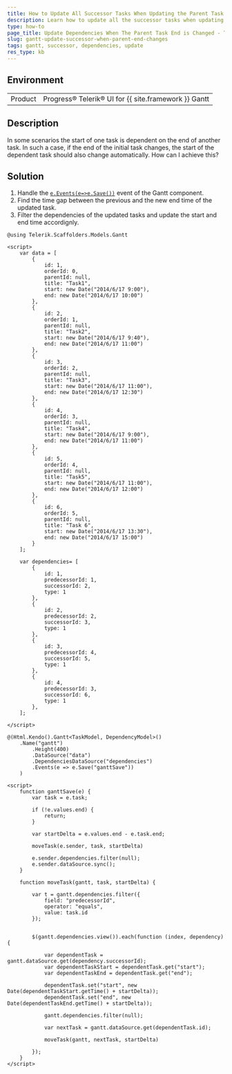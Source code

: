 ```yaml
---
title: How to Update All Successor Tasks When Updating the Parent Task
description: Learn how to update all the successor tasks when updating the parent task end time in the Telerik UI for {{ site.framework }} Gantt.
type: how-to
page_title: Update Dependencies When The Parent Task End is Changed - Telerik UI for {{ site.framework }} Gantt
slug: gantt-update-successor-when-parent-end-changes
tags: gantt, successor, dependencies, update
res_type: kb
---
```


## Environment

<table>
 <tr>
  <td>Product</td>
  <td>Progress® Telerik® UI for {{ site.framework }} Gantt</td>
 </tr>
</table>


## Description

In some scenarios the start of one task is dependent on the end of another task. In such a case, if the end of the initial task changes, the start of the dependent task should also change automatically.
How can I achieve this?

## Solution

1. Handle the [`e.Events(e=>e.Save())`](https://docs.telerik.com/kendo-ui/api/javascript/ui/gantt/events/save) event of the Gantt component.
1. Find the time gap between the previous and the new end time of the updated task.
1. Filter the dependencies of the updated tasks and update the start and end time accordignly.


```Razor
@using Telerik.Scaffolders.Models.Gantt

<script>
    var data = [
        {
            id: 1,
            orderId: 0,
            parentId: null,
            title: "Task1",
            start: new Date("2014/6/17 9:00"),
            end: new Date("2014/6/17 10:00")
        },
        {
            id: 2,
            orderId: 1,
            parentId: null,
            title: "Task2",
            start: new Date("2014/6/17 9:40"),
            end: new Date("2014/6/17 11:00")
        },
        {
            id: 3,
            orderId: 2,
            parentId: null,
            title: "Task3",
            start: new Date("2014/6/17 11:00"),
            end: new Date("2014/6/17 12:30")
        },
        {
            id: 4,
            orderId: 3,
            parentId: null,
            title: "Task4",
            start: new Date("2014/6/17 9:00"),
            end: new Date("2014/6/17 11:00")
        },
        {
            id: 5,
            orderId: 4,
            parentId: null,
            title: "Task5",
            start: new Date("2014/6/17 11:00"),
            end: new Date("2014/6/17 12:00")
        },
        {
            id: 6,
            orderId: 5,
            parentId: null,
            title: "Task 6",
            start: new Date("2014/6/17 13:30"),
            end: new Date("2014/6/17 15:00")
        }
    ];

    var dependencies= [
        {
            id: 1,
            predecessorId: 1,
            successorId: 2,
            type: 1
        },
        {
            id: 2,
            predecessorId: 2,
            successorId: 3,
            type: 1
        },
        {
            id: 3,
            predecessorId: 4,
            successorId: 5,
            type: 1
        },
        {
            id: 4,
            predecessorId: 3,
            successorId: 6,
            type: 1
        },
    ];

</script>

@(Html.Kendo().Gantt<TaskModel, DependencyModel>()
    .Name("gantt")
        .Height(400)
        .DataSource("data")
        .DependenciesDataSource("dependencies")
        .Events(e => e.Save("ganttSave"))
    )

<script>
    function ganttSave(e) {
        var task = e.task;

        if (!e.values.end) {
            return;
        }

        var startDelta = e.values.end - e.task.end;

        moveTask(e.sender, task, startDelta)

        e.sender.dependencies.filter(null);
        e.sender.dataSource.sync();
    }

    function moveTask(gantt, task, startDelta) {

        var t = gantt.dependencies.filter({
            field: "predecessorId",
            operator: "equals",
            value: task.id
        });


        $(gantt.dependencies.view()).each(function (index, dependency) {

            var dependentTask = gantt.dataSource.get(dependency.successorId);
            var dependentTaskStart = dependentTask.get("start");
            var dependentTaskEnd = dependentTask.get("end");

            dependentTask.set("start", new Date(dependentTaskStart.getTime() + startDelta));
            dependentTask.set("end", new Date(dependentTaskEnd.getTime() + startDelta));

            gantt.dependencies.filter(null);

            var nextTask = gantt.dataSource.get(dependentTask.id);

            moveTask(gantt, nextTask, startDelta)

        });
    }
</script>


```
